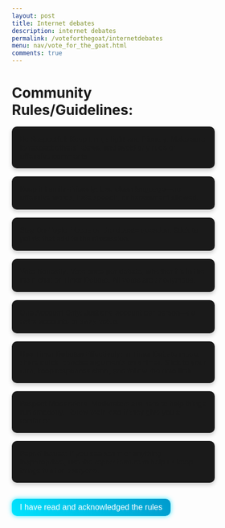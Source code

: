 ```yaml
---
layout: post
title: Internet debates
description: internet debates
permalink: /voteforthegoat/internetdebates
menu: nav/vote_for_the_goat.html
comments: true
---
```


# Community Rules/Guidelines:
<div id="rules-section">
    <ul>
        <li>Be Respectful: Keep things light and friendly. Make sure to respect others' views, and avoid any rude or offensive comments.</li>
        <li>Keep it Family-Friendly: Use clean language—no offensive words, hate speech, or harassment allowed.</li>
        <li>Stay On-Topic: Focus on the debate question. Stick to points that add to the discussion.</li>
        <li>Vote Honestly: Vote once per debate, whether it’s in the main chat or Timer Debate. All votes are anonymous.</li>
        <li>One Account Only: Just one account per person—no extra accounts to sway votes.</li>
        <li>Use Timer Debates Effectively: In Timer Debate mode, share quick, concise arguments on a timer. Stick to your turn, keep responses short, and follow the time limit.</li>
        <li>Respect Moderators: Moderators are here to help things run smoothly. Follow their lead if they give you a reminder.</li>
        <li>Report Issues: If you see spam or anything inappropriate, use the report feature to help us keep things fun for everyone.</li>
    </ul>
</div>

<button id="acknowledge-rules" class="acknowledge-btn">I have read and acknowledged the rules</button>
<button id="show-rules" class="acknowledge-btn" style="display: none;">Rules</button>

<head>
    <title>Internet Debate Forum</title>
    <style>
        * {
            margin: 0;
            padding: 0;
            box-sizing: border-box;
        }

        body {
            font-family: 'Roboto', sans-serif;
            background-color: #0d0d0d;
            color: #fff;
            display: flex;
            justify-content: center;
            align-items: center;
            height: 100vh;
            padding: 1rem;
        }

        .container {
            width: 100%;
            max-width: 800px;
            text-align: center;
            padding: 2rem;
            background: #1a1a1a;
            border-radius: 10px;
            box-shadow: 0 4px 8px rgba(0, 0, 0, 0.2);
        }

        header h1 {
            font-size: 3rem;
            margin-bottom: 2rem;
            color: #00e5ff;
            text-shadow: 0 0 15px rgba(0, 229, 255, 0.8);
        }

        #debate-selection h2, #arguments-list h2 {
            font-size: 1.8rem;
            margin-bottom: 1.5rem;
        }

        .buttons {
            display: flex;
            justify-content: space-around;
            margin-bottom: 2rem;
        }

        .side-btn {
            padding: 1rem 2rem;
            font-size: 1.2rem;
            border: none;
            cursor: pointer;
            border-radius: 10px;
            background: linear-gradient(45deg, #00e5ff, #0099cc);
            color: #fff;
            box-shadow: 0 0 10px rgba(0, 229, 255, 0.8);
            transition: background 0.3s ease;
        }

        .side-btn:hover {
            background: linear-gradient(45deg, #0099cc, #006699);
        }

        .switch-debate-btn {
            padding: 1rem 2rem;
            font-size: 1.2rem;
            border: none;
            cursor: pointer;
            border-radius: 10px;
            background: linear-gradient(45deg, #ff6347, #ff4500);
            color: #fff;
            box-shadow: 0 0 10px rgba(255, 99, 71, 0.8);
            transition: background 0.3s ease;
        }

        .switch-debate-btn:hover {
            background: linear-gradient(45deg, #ff4500, #ff6347);
        }

        #argument-section {
            margin-top: 2rem;
        }

        #argument-input {
            width: 100%;
            height: 100px;
            border: 2px solid #00e5ff;
            border-radius: 10px;
            background: #0a0a0a;
            color: #fff;
            padding: 1rem;
            margin-bottom: 1rem;
            font-size: 1rem;
            resize: none;
        }

        .submit-btn {
            padding: 1rem 2rem;
            font-size: 1rem;
            border: none;
            cursor: pointer;
            border-radius: 10px;
            background: linear-gradient(45deg, #00e5ff, #0099cc);
            color: #fff;
            box-shadow: 0 0 10px rgba(0, 229, 255, 0.8);
        }

        ul {
            list-style: none;
            padding: 0;
            margin: 1rem 0;
        }

        li {
            background: #1a1a1a;
            margin: 1rem 0;
            padding: 1rem;
            border-radius: 10px;
            position: relative;
            box-shadow: 0 4px 8px rgba(0, 0, 0, 0.2);
        }

        li .rate {
            position: absolute;
            right: 1rem;
            top: 50%;
            transform: translateY(-50%);
            display: flex;
        }

        .rate button {
            background: none;
            border: none;
            cursor: pointer;
            font-size: 1.2rem;
            margin: 0 0.5rem;
            color: #00e5ff;
            border-radius: 50px;
            padding: 0.2rem 0.5rem;
            background-color: rgba(0, 229, 255, 0.1);
            transition: transform 0.3s ease;
        }

        .hidden {
            display: none;
        }

        .acknowledge-btn {
            margin-top: 1rem;
            padding: 0.5rem 1rem;
            font-size: 1rem;
            border: none;
            cursor: pointer;
            border-radius: 10px;
            background: linear-gradient(45deg, #00e5ff, #0099cc);
            color: #fff;
            box-shadow: 0 0 10px rgba(0, 229, 255, 0.8);
            transition: background 0.3s ease;
        }

        .acknowledge-btn:hover {
            background: linear-gradient(45deg, #0099cc, #006699);
        }

        .reply-btn {
            margin-top: 1rem;
            padding: 0.5rem 1rem;
            font-size: 1rem;
            border: none;
            cursor: pointer;
            border-radius: 10px;
            background: linear-gradient(45deg, #00e5ff, #0099cc);
            color: #fff;
            box-shadow: 0 0 10px rgba(0, 229, 255, 0.8);
            transition: background 0.3s ease;
        }

        .reply-btn:hover {
            background: linear-gradient(45deg, #0099cc, #006699);
        }
    </style>
</head>
<body>
    <script>
        document.getElementById('acknowledge-rules').addEventListener('click', function() {
            var rulesSection = document.getElementById('rules-section');
            var acknowledgeButton = document.getElementById('acknowledge-rules');
            var showRulesButton = document.getElementById('show-rules');
            rulesSection.style.display = 'none';
            acknowledgeButton.style.display = 'none';
            showRulesButton.style.display = 'block';
        });
        document.getElementById('show-rules').addEventListener('click', function() {
            var rulesSection = document.getElementById('rules-section');
            var acknowledgeButton = document.getElementById('acknowledge-rules');
            var showRulesButton = document.getElementById('show-rules');
            rulesSection.style.display = 'block';
            acknowledgeButton.style.display = 'block';
            showRulesButton.style.display = 'none';
        });
    </script>
    <div class="container">
        <header>
            <h1>Choose Your Side</h1>
        </header>

        <section id="debate-selection">
            <h2 id="current-debate">Current Debate: Milk or Cereal First?</h2>
            <div class="buttons">
                <button id="milkFirst" class="side-btn">Milk First</button>
                <button id="cerealFirst" class="side-btn">Cereal First</button>
            </div>
            <button id="switch-debate" class="switch-debate-btn">Switch Debate</button>
        </section>

        <section id="argument-section" class="hidden">
            <h2 id="selected-side">Your Side:</h2>
            <textarea id="argument-input" placeholder="Submit your argument"></textarea>
            <button id="submit-argument" class="submit-btn">Submit Argument</button>
        </section>

        <section id="arguments-list" class="hidden">
            <h2>Arguments</h2>
            <ul id="argument-container"></ul>
        </section>
    </div>

    <script>
        document.addEventListener("DOMContentLoaded", () => {
            const milkButton = document.getElementById('milkFirst');
            const cerealButton = document.getElementById('cerealFirst');
            const switchDebateButton = document.getElementById('switch-debate');
            const argumentSection = document.getElementById('argument-section');
            const argumentsList = document.getElementById('arguments-list');
            const argumentInput = document.getElementById('argument-input');
            const submitButton = document.getElementById('submit-argument');
            const argumentContainer = document.getElementById('argument-container');
            const selectedSideText = document.getElementById('selected-side');
            const currentDebateText = document.getElementById('current-debate');
            const acknowledgeButton = document.getElementById('acknowledge-rules');
            const communityRules = document.querySelector('body > :first-child');

            let selectedSide = '';
            let lastMessageTime = 0;
            const userMessages = new Set();
            let currentDebate = 'Milk or Cereal First?';
            const debates = ['Milk or Cereal First?', 'Is a Hot Dog a Sandwich?'];
            let currentDebateIndex = 0;
            const chatHistory = {
                'Milk or Cereal First?': [],
                'Is a Hot Dog a Sandwich?': []
            };

            acknowledgeButton.addEventListener('click', () => {
                communityRules.classList.add('hidden');
                acknowledgeButton.classList.add('hidden');
            });

            milkButton.addEventListener('click', () => {
                selectedSide = milkButton.textContent;
                showArgumentSection();
            });

            cerealButton.addEventListener('click', () => {
                selectedSide = cerealButton.textContent;
                showArgumentSection();
            });

            switchDebateButton.addEventListener('click', () => {
                currentDebateIndex = (currentDebateIndex + 1) % debates.length;
                currentDebate = debates[currentDebateIndex];
                currentDebateText.textContent = `Current Debate: ${currentDebate}`;
                argumentContainer.innerHTML = '';
                userMessages.clear();
                argumentSection.classList.add('hidden');
                argumentsList.classList.add('hidden');
                updateButtons();
                loadChatHistory();
            });

            function updateButtons() {
                if (currentDebate === 'Milk or Cereal First?') {
                    milkButton.textContent = 'Milk First';
                    cerealButton.textContent = 'Cereal First';
                } else if (currentDebate === 'Is a Hot Dog a Sandwich?') {
                    milkButton.textContent = 'Yes';
                    cerealButton.textContent = 'No';
                }
                selectedSideText.textContent = 'Your Side:';
            }

            function showArgumentSection() {
                argumentSection.classList.remove('hidden');
                selectedSideText.textContent = `Your Side: ${selectedSide}`;
            }

            function loadChatHistory() {
                const history = chatHistory[currentDebate];
                history.forEach(argument => {
                    const argumentElement = document.createElement('li');
                    argumentElement.innerHTML = argument;
                    argumentContainer.appendChild(argumentElement);
                });
                if (history.length > 0) {
                    argumentsList.classList.remove('hidden');
                }
            }

            submitButton.addEventListener('click', () => {
                const currentTime = new Date().getTime();
                if (currentTime - lastMessageTime < 5000) {
                    alert('You can only send a message once every 5 seconds.');
                    return;
                }

                const argumentText = argumentInput.value.trim();
                if (argumentText && !userMessages.has(selectedSide)) {
                    const argumentElement = document.createElement('li');
                    let upvotes = 0;
                    let downvotes = 0;
                    let hasVoted = false;

                    argumentElement.innerHTML = `
                        <p><strong>${selectedSide}:</strong> ${argumentText}</p>
                        <div class="rate">
                            <button class="upvote">👍 <span class="upvote-count">0</span></button>
                            <button class="downvote">👎 <span class="downvote-count">0</span></button>
                        </div>
                        <button class="reply-btn">Reply</button>
                        <ul class="replies hidden"></ul>
                    `;

                    argumentContainer.appendChild(argumentElement);
                    argumentInput.value = '';
                    userMessages.add(selectedSide);
                    lastMessageTime = currentTime;

                    chatHistory[currentDebate].push(argumentElement.outerHTML);

                    argumentsList.classList.remove('hidden');

                    const upvoteBtn = argumentElement.querySelector('.upvote');
                    const downvoteBtn = argumentElement.querySelector('.downvote');
                    const upvoteCount = argumentElement.querySelector('.upvote-count');
                    const downvoteCount = argumentElement.querySelector('.downvote-count');
                    const replyBtn = argumentElement.querySelector('.reply-btn');
                    const repliesContainer = argumentElement.querySelector('.replies');

                    upvoteBtn.addEventListener('click', () => {
                        if (!hasVoted) {
                            upvotes++;
                            upvoteCount.textContent = upvotes;
                            hasVoted = true;
                        } else if (hasVoted && upvotes > 0) {
                            upvotes--;
                            upvoteCount.textContent = upvotes;
                            hasVoted = false;
                        }
                    });

                    downvoteBtn.addEventListener('click', () => {
                        if (!hasVoted) {
                            downvotes++;
                            downvoteCount.textContent = downvotes;
                            hasVoted = true;
                        } else if (hasVoted && downvotes > 0) {
                            downvotes--;
                            downvoteCount.textContent = downvotes;
                            hasVoted = false;
                        }
                    });

                    replyBtn.addEventListener('click', () => {
                        const replyText = prompt('Enter your reply:');
                        if (replyText) {
                            const replyElement = document.createElement('li');
                            replyElement.textContent = replyText;
                            repliesContainer.appendChild(replyElement);
                            repliesContainer.classList.remove('hidden');
                            chatHistory[currentDebate].push(argumentElement.outerHTML);
                        }
                    });
                } else if (userMessages.has(selectedSide)) {
                    alert('You can only post one message per debate.');
                }
            });

            loadChatHistory();
        });
    </script>
</body>